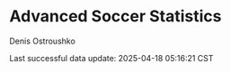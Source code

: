 # Advanced Soccer Statistics
Denis Ostroushko

<!-- gfm -->

Last successful data update: 2025-04-18 05:16:21 CST
